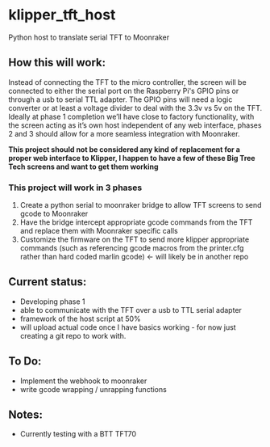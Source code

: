 # klipper_tft_host
Python host to translate serial TFT to Moonraker

## How this will work:
Instead of connecting the TFT to the micro controller, the screen will be connected to either the serial port on the Raspberry Pi's GPIO pins or through a usb to serial TTL adapter. The GPIO pins will need a logic converter or at least a voltage divider to deal with the 3.3v vs 5v on the TFT. Ideally at phase 1 completion we’ll have close to factory functionality, with the screen acting as it’s own host independent of any web interface, phases 2 and 3 should allow for a more seamless integration with Moonraker. 

**This project should not be considered any kind of replacement for a proper web interface to Klipper, I happen to have a few of these Big Tree Tech screens and want to get them working**

### This project will work in 3 phases
1. Create a python serial to moonraker bridge to allow TFT screens to send gcode to Moonraker
2. Have the bridge intercept appropriate gcode commands from the TFT and replace them with Moonraker specific calls
3. Customize the firmware on the TFT to send more klipper appropriate commands (such as referencing gcode macros from the printer.cfg rather than hard coded marlin gcode)  <- will likely be in another repo

## Current status:
- Developing phase 1
- able to communicate with the TFT over a usb to TTL serial adapter
- framework of the host script at 50%
- will upload actual code once I have basics working - for now just creating a git repo to work with.


## To Do:
- Implement the webhook to moonraker
- write gcode wrapping / unrapping functions

## Notes:
- Currently testing with a BTT TFT70
